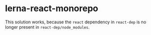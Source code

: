 # lerna-react-monorepo

This solution works, because the `react` dependency in `react-dep` is no longer present in `react-dep/node_modules`. 
